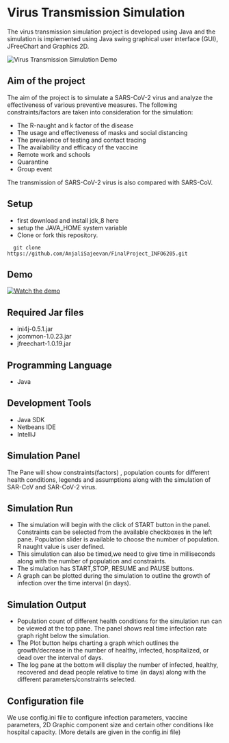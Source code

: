 # Virus Transmission Simulation
The virus transmission simulation project is developed using Java and the simulation is implemented using Java swing graphical user interface (GUI), JFreeChart and Graphics 2D. 

![Virus Transmission Simulation Demo](demo/project.gif)

## Aim of the project

The aim of the project is to simulate a SARS-CoV-2 virus and analyze the effectiveness of various preventive measures. The following constraints/factors are taken into consideration for the simulation:

- The R-naught and k factor of the disease
- The usage and effectiveness of masks and social distancing
- The prevalence of testing and contact tracing
- The availability and efficacy of the vaccine
- Remote work and schools
- Quarantine
- Group event

The transmission of SARS-CoV-2 virus is also compared with SARS-CoV.

## Setup
 - first download and install jdk_8 here
 - setup the JAVA_HOME system variable
 - Clone or fork this repository.
```
  git clone https://github.com/AnjaliSajeevan/FinalProject_INFO6205.git
```

## Demo
[![Watch the demo](https://img.icons8.com/color/x/google-drive--v2.png)](https://drive.google.com/file/d/1Qg5RN25oT5t017FxmI4W8RkEqP1Ayza9/view?usp=sharing)

## Required Jar files 
- ini4j-0.5.1.jar
- jcommon-1.0.23.jar
- jfreechart-1.0.19.jar

## Programming Language 
- Java

## Development Tools
- Java SDK
- Netbeans IDE
- IntelliJ

## Simulation Panel
The Pane will show constraints(factors) , population counts for different health conditions, legends and assumptions along with the simulation of SAR-CoV and SAR-CoV-2 virus.

## Simulation Run
- The simulation will begin with the click of START button in the panel. Constraints can be selected from the available checkboxes in the left pane. Population slider is available to choose the number of population. R naught value is user defined.
- This simulation can also be timed,we need to give time in milliseconds along with the number of population and constraints.
- The simulation has START,STOP, RESUME and PAUSE buttons.
- A graph can be plotted during the simulation to outline the growth of infection over the time interval (in days).

## Simulation Output
- Population count of different health conditions for the simulation run can be viewed at the top pane. The panel shows real time infection rate graph right below the simulation.
- The Plot button helps charting a graph which outlines the growth/decrease in the number of healthy, infected, hospitalized, or dead over the interval of days.
- The log pane at the bottom will display the number of infected, healthy, recovered and dead people relative to time (in days) along with the different parameters/constraints selected.

## Configuration file
We use config.ini file to configure infection parameters, vaccine parameters, 2D Graphic component size and certain other conditions like hospital capacity. (More details are given in the config.ini file)
